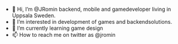 - 👋 Hi, I’m @JRomin backend, mobile and gamedeveloper living in Uppsala Sweden.
- 👀 I’m interested in development of games and backendsolutions.
- 🌱 I’m currently learning game design
- 📫 How to reach me on twitter as @jromin

<!---
JRomin/JRomin is a ✨ special ✨ repository because its `README.md` (this file) appears on your GitHub profile.
You can click the Preview link to take a look at your changes.
--->
